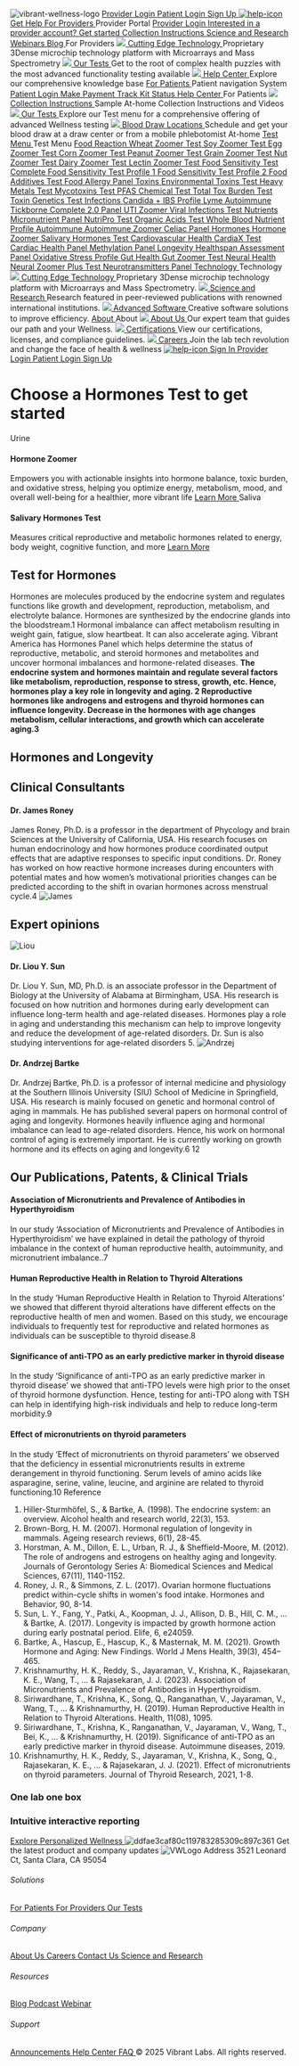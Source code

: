 [](https://vibrant-wellness.com) ![vibrant-wellness-logo](https://vibrant-wellness.com/hubfs/vibrant-wellness-logo.svg)
[ Provider Login ](https://portal.vibrant-wellness.com/#/login)
[ Patient Login ](https://vibrant-wellness.mypatienthubs.com/#/login)
[ Sign Up ](https://vibrant-wellness.com/signup)
[ ![help-icon](https://vibrant-wellness.com/hubfs/help-icon.svg) Get Help  ](https://help.vibrant-wellness.com/hc/en-us)
[ For Providers  ](https://vibrant-wellness.com/for-providers)
Provider Portal
[ Provider Login ](https://portal.vibrant-wellness.com/#/login?nav=1)
[ Interested in a provider account? Get started ](https://portal.vibrant-wellness.com/#/sign-up/whats-your-next-step)
[ Collection Instructions ](https://vibrant-wellness.com/for-patients/collection) [ Science and Research ](https://vibrant-wellness.com/technology/science-research) [ Webinars ](https://vibrant-wellness.com/resources/webinar) [ Blog ](https://vibrant-wellness.com/blog)
For Providers
[ ![](https://vibrant-wellness.com/hubfs/ComplianceGuideline.svg) Cutting Edge Technology  ](https://vibrant-wellness.com/technology/science-technology)
Proprietary 3Dense microchip technology platform with Microarrays and Mass Spectrometry
[ ![](https://vibrant-wellness.com/hubfs/HD%20Assets/Testing.svg) Our Tests  ](https://vibrant-wellness.com/tests)
Get to the root of complex health puzzles with the most advanced functionality testing available
[ ![](https://vibrant-wellness.com/hubfs/HD%20Assets/HelpCenter.svg) Help Center  ](https://help.vibrant-wellness.com/hc/en-us)
Explore our comprehensive knowledge base
[ For Patients  ](https://vibrant-wellness.com/for-patients)
Patient navigation System
[ Patient Login ](https://vibrant-wellness.mypatienthubs.com/#/login)
[ Make Payment ](https://www.vibrant-america.com/patient-nav-portal) [ Track Kit Status ](https://www.vibrant-america.com/patient-nav-portal) [ Help Center ](https://help.vibrant-wellness.com/hc/en-us)
For Patients
[ ![](https://vibrant-wellness.com/hubfs/HD%20Assets/SampleTypeInstruction.svg) Collection Instructions  ](https://vibrant-wellness.com/for-patients/collection)
Sample At-home Collection Instructions and Videos
[ ![](https://vibrant-wellness.com/hubfs/HD%20Assets/Testing.svg) Our Tests  ](https://vibrant-wellness.com/tests)
Explore our Test menu for a comprehensive offering of advanced Wellness testing
[ ![](https://vibrant-wellness.com/hubfs/HD%20Assets/BloodDrawLocations.svg) Blood Draw Locations  ](https://www.vibrant-america.com/blood-draw-maps/v2)
Schedule and get your blood draw at a draw center or from a mobile phlebotomist At-home
[ Test Menu  ](https://vibrant-wellness.com/tests)
Test Menu
[ Food Reaction  ](https://vibrant-wellness.com/tests/food-reaction)
[ Wheat Zoomer Test ](https://vibrant-wellness.com/tests/food-reaction/wheat-zoomer) [ Soy Zoomer Test ](https://vibrant-wellness.com/tests/food-reaction/soy-zoomer) [ Egg Zoomer Test ](https://vibrant-wellness.com/tests/food-reaction/egg-zoomer) [ Corn Zoomer Test ](https://vibrant-wellness.com/tests/food-reaction/corn-zoomer) [ Peanut Zoomer Test ](https://vibrant-wellness.com/tests/food-reaction/peanut-zoomer) [ Grain Zoomer Test ](https://vibrant-wellness.com/tests/food-reaction/grain-zoomer) [ Nut Zoomer Test ](https://vibrant-wellness.com/tests/food-reaction/nut-zoomer)
[ Dairy Zoomer Test ](https://vibrant-wellness.com/tests/food-reaction/dairy-zoomer) [ Lectin Zoomer Test ](https://vibrant-wellness.com/tests/food-reaction/lectin-zoomer) [ Food Sensitivity Test Complete ](https://vibrant-wellness.com/tests/food-reaction/food-sensitivity-complete) [ Food Sensitivity Test Profile 1 ](https://vibrant-wellness.com/tests/food-reaction/food-sensitivity-profile-1) [ Food Sensitivity Test Profile 2 ](https://vibrant-wellness.com/tests/food-reaction/food-sensitivity-profile-2) [ Food Additives Test ](https://vibrant-wellness.com/tests/food-reaction/food-additives) [ Food Allergy Panel ](https://vibrant-wellness.com/tests/food-reaction/food-allergy-panel)
[ Toxins  ](https://vibrant-wellness.com/tests/toxins)
[ Environmental Toxins Test ](https://vibrant-wellness.com/tests/toxins/environmental-toxins) [ Heavy Metals Test ](https://vibrant-wellness.com/tests/toxins/heavy-metals) [ Mycotoxins Test ](https://vibrant-wellness.com/tests/toxins/mycotoxins) [ PFAS Chemical Test ](https://vibrant-wellness.com/tests/toxins/pfas-chemical) [ Total Tox Burden Test ](https://vibrant-wellness.com/tests/toxins/total-tox-burden) [ Toxin Genetics Test ](https://vibrant-wellness.com/tests/toxins/toxin-genetics)
[ Infections  ](https://vibrant-wellness.com/tests/infections)
[ Candida + IBS Profile ](https://vibrant-wellness.com/tests/infections/candida-ibs-profile) [ Lyme Autoimmune ](https://vibrant-wellness.com/tests/infections/lyme-autoimmune) [ Tickborne Complete 2.0 Panel ](https://vibrant-wellness.com/tests/infections/tickborne-disease) [ UTI Zoomer ](https://vibrant-wellness.com/tests/infections/uti-zoomer) [ Viral Infections Test ](https://vibrant-wellness.com/tests/infections/viral-infections)
[ Nutrients  ](https://vibrant-wellness.com/tests/nutrients)
[ Micronutrient Panel ](https://vibrant-wellness.com/tests/nutrients/micronutrient-panel) [ NutriPro Test ](https://vibrant-wellness.com/tests/nutrients/nutripro) [ Organic Acids Test ](https://vibrant-wellness.com/tests/nutrients/organic-acids) [ Whole Blood Nutrient Profile ](https://vibrant-wellness.com/tests/nutrients/whole-blood-nutrient-profile)
[ Autoimmune  ](https://vibrant-wellness.com/tests/autoimmune)
[ Autoimmune Zoomer ](https://vibrant-wellness.com/tests/autoimmune/autoimmune-zoomer) [ Celiac Panel ](https://vibrant-wellness.com/tests/autoimmune/celiac-panel)
[ Hormones  ](https://vibrant-wellness.com/tests/hormones)
[ Hormone Zoomer ](https://vibrant-wellness.com/tests/hormones/hormone-zoomer) [ Salivary Hormones Test ](https://vibrant-wellness.com/tests/hormones/salivary-hormone)
[ Cardiovascular Health  ](https://vibrant-wellness.com/tests/cardiovascular-health)
[ CardiaX Test ](https://vibrant-wellness.com/tests/cardiovascular/cardia-x) [ Cardiac Health Panel ](https://vibrant-wellness.com/tests/cardiovascular/cardiac-health-panel) [ Methylation Panel ](https://vibrant-wellness.com/tests/cardiovascular/methylation-panel)
[ Longevity  ](https://vibrant-wellness.com/tests/longevity)
[ Healthspan Assessment Panel ](https://vibrant-wellness.com/tests/longevity/healthspan-assessment-panel) [ Oxidative Stress Profile ](https://vibrant-wellness.com/tests/longevity/oxidative-stress-profile)
[ Gut Health  ](https://vibrant-wellness.com/tests/gut-health)
[ Gut Zoomer Test ](https://vibrant-wellness.com/tests/gut-health/gut-zoomer)
[ Neural Health  ](https://vibrant-wellness.com/tests/neural-health)
[ Neural Zoomer Plus Test ](https://vibrant-wellness.com/tests/neural-health/neural-zoomer-plus) [ Neurotransmitters Panel ](https://vibrant-wellness.com/tests/neural-health/neurotransmitters-panel)
[ Technology  ](https://vibrant-wellness.com/technology/science-technology)
Technology
[ ![](https://vibrant-wellness.com/hubfs/ComplianceGuideline.svg) Cutting Edge Technology  ](https://vibrant-wellness.com/technology/science-technology)
Proprietary 3Dense microchip technology platform with Microarrays and Mass Spectrometry.
[ ![](https://vibrant-wellness.com/hubfs/HD%20Assets/ScienceandResearch.svg) Science and Research  ](https://vibrant-wellness.com/technology/science-research)
Research featured in peer-reviewed publications with renowned international institutions.
[ ![](https://vibrant-wellness.com/hubfs/HD%20Assets/AdvanceSoftware.svg) Advanced Software  ](https://vibrant-wellness.com/technology/advanced-software)
Creative software solutions to improve efficiency.
[ About  ](https://vibrant-wellness.com/about-us)
About
[ ![](https://vibrant-wellness.com/hubfs/HD%20Assets/AboutUs.svg) About Us  ](https://vibrant-wellness.com/about-us)
Our expert team that guides our path and your Wellness.
[ ![](https://vibrant-wellness.com/hubfs/HD%20Assets/Certificate.svg) Certifications  ](https://vibrant-wellness.com/resources/certifications)
View our certifications, licenses, and compliance guidelines.
[ ![](https://vibrant-wellness.com/hubfs/HD%20Assets/Career.svg) Careers  ](https://vibrant-wellness.com/career)
Join the lab tech revolution and change the face of health & wellness
[ ![help-icon](https://vibrant-wellness.com/hubfs/help-icon.svg) ](https://help.vibrant-wellness.com/hc/en-us)
[ Sign In  ](https://vibrant-wellness.com/tests/hormones)
[ Provider Login ](https://portal.vibrant-wellness.com/#/login)
[ Patient Login ](https://vibrant-wellness.mypatienthubs.com/#/login)
[ Sign Up ](https://vibrant-wellness.com/signup)
#  Choose a Hormones Test to get started
Urine
####  Hormone Zoomer
Empowers you with actionable insights into hormone balance, toxic burden, and oxidative stress, helping you optimize energy, metabolism, mood, and overall well-being for a healthier, more vibrant life
[ Learn More ](https://vibrant-wellness.com/tests/hormones/hormone-zoomer)
Saliva
####  Salivary Hormones Test
Measures critical reproductive and metabolic hormones related to energy, body weight, cognitive function, and more
[ Learn More ](https://vibrant-wellness.com/tests/hormones/salivary-hormone)
##  Test for Hormones
Hormones are molecules produced by the endocrine system and regulates functions like growth and development, reproduction, metabolism, and electrolyte balance. Hormones are synthesized by the endocrine glands into the bloodstream.1 Hormonal imbalance can affect metabolism resulting in weight gain, fatigue, slow heartbeat. It can also accelerate aging.
Vibrant America has Hormones Panel which helps determine the status of reproductive, metabolic, and steroid hormones and metabolites and uncover hormonal imbalances and hormone-related diseases.
**The endocrine system and hormones maintain and regulate several factors like metabolism, reproduction, response to stress, growth, etc. Hence, hormones play a key role in longevity and aging. 2 Reproductive hormones like androgens and estrogens and thyroid hormones can influence longevity. Decrease in the hormones with age changes metabolism, cellular interactions, and growth which can accelerate aging.3**
##  Hormones and Longevity
##  Clinical Consultants
####  Dr. James Roney
James Roney, Ph.D. is a professor in the department of Phycology and brain Sciences at the University of California, USA. His research focuses on human endocrinology and how hormones produce coordinated output effects that are adaptive responses to specific input conditions. Dr. Roney has worked on how reactive hormone increases during encounters with potential mates and how women’s motivational priorities changes can be predicted according to the shift in ovarian hormones across menstrual cycle.4
![James](https://vibrant-wellness.com/hs-fs/hubfs/James.png?width=410&height=394&name=James.png)
##  Expert opinions
![Liou](https://vibrant-wellness.com/hs-fs/hubfs/Liou.png?width=299&height=436&name=Liou.png)
####  Dr. Liou Y. Sun
Dr. Liou Y. Sun, MD, Ph.D. is an associate professor in the Department of Biology at the University of Alabama at Birmingham, USA. His research is focused on how nutrition and hormones during early development can influence long-term health and age-related diseases. Hormones play a role in aging and understanding this mechanism can help to improve longevity and reduce the development of age-related disorders. Dr. Sun is also studying interventions for age-related disorders 5.
![Andrzej](https://vibrant-wellness.com/hs-fs/hubfs/Andrzej.png?width=299&height=299&name=Andrzej.png)
####  Dr. Andrzej Bartke
Dr. Andrzej Bartke, Ph.D. is a professor of internal medicine and physiology at the Southern Illinois University (SIU) School of Medicine in Springfield, USA. His research is mainly focused on genetic and hormonal control of aging in mammals. He has published several papers on hormonal control of aging and longevity. Hormones heavily influence aging and hormonal imbalance can lead to age-related disorders. Hence, his work on hormonal control of aging is extremely important. He is currently working on growth hormone and its effects on aging and longevity.6
12
##  Our Publications, Patents, & Clinical Trials
####  Association of Micronutrients and Prevalence of Antibodies in Hyperthyroidism
In our study ‘Association of Micronutrients and Prevalence of Antibodies in Hyperthyroidism’ we have explained in detail the pathology of thyroid imbalance in the context of human reproductive health, autoimmunity, and micronutrient imbalance..7
####  Human Reproductive Health in Relation to Thyroid Alterations
In the study ‘Human Reproductive Health in Relation to Thyroid Alterations’ we showed that different thyroid alterations have different effects on the reproductive health of men and women. Based on this study, we encourage individuals to frequently test for reproductive and related hormones as individuals can be susceptible to thyroid disease.8
####  Significance of anti-TPO as an early predictive marker in thyroid disease
In the study ‘Significance of anti-TPO as an early predictive marker in thyroid disease’ we showed that anti-TPO levels were high prior to the onset of thyroid hormone dysfunction. Hence, testing for anti-TPO along with TSH can help in identifying high-risk individuals and help to reduce long-term morbidity.9
####  Effect of micronutrients on thyroid parameters
In the study ‘Effect of micronutrients on thyroid parameters’ we observed that the deficiency in essential micronutrients results in extreme derangement in thyroid functioning. Serum levels of amino acids like asparagine, serine, valine, leucine, and arginine are related to thyroid functioning.10
Reference
1. Hiller-Sturmhöfel, S., & Bartke, A. (1998). The endocrine system: an overview. Alcohol health and research world, 22(3), 153.
2. Brown-Borg, H. M. (2007). Hormonal regulation of longevity in mammals. Ageing research reviews, 6(1), 28-45.
3. Horstman, A. M., Dillon, E. L., Urban, R. J., & Sheffield-Moore, M. (2012). The role of androgens and estrogens on healthy aging and longevity. Journals of Gerontology Series A: Biomedical Sciences and Medical Sciences, 67(11), 1140-1152.
4. Roney, J. R., & Simmons, Z. L. (2017). Ovarian hormone fluctuations predict within-cycle shifts in women's food intake. Hormones and Behavior, 90, 8-14.
5. Sun, L. Y., Fang, Y., Patki, A., Koopman, J. J., Allison, D. B., Hill, C. M., ... & Bartke, A. (2017). Longevity is impacted by growth hormone action during early postnatal period. Elife, 6, e24059.
6. Bartke, A., Hascup, E., Hascup, K., & Masternak, M. M. (2021). Growth Hormone and Aging: New Findings. World J Mens Health, 39(3), 454–465.
7. Krishnamurthy, H. K., Reddy, S., Jayaraman, V., Krishna, K., Rajasekaran, K. E., Wang, T., ... & Rajasekaran, J. J. (2023). Association of Micronutrients and Prevalence of Antibodies in Hyperthyroidism.
8. Siriwardhane, T., Krishna, K., Song, Q., Ranganathan, V., Jayaraman, V., Wang, T., ... & Krishnamurthy, H. (2019). Human Reproductive Health in Relation to Thyroid Alterations. Health, 11(08), 1095.
9. Siriwardhane, T., Krishna, K., Ranganathan, V., Jayaraman, V., Wang, T., Bei, K., ... & Krishnamurthy, H. (2019). Significance of anti-TPO as an early predictive marker in thyroid disease. Autoimmune diseases, 2019.
10. Krishnamurthy, H. K., Reddy, S., Jayaraman, V., Krishna, K., Song, Q., Rajasekaran, K. E., ... & Rajasekaran, J. J. (2021). Effect of micronutrients on thyroid parameters. Journal of Thyroid Research, 2021, 1-8.
###  One lab one box
###  Intuitive interactive reporting
[ Explore Personalized Wellness ](https://vibrant-wellness.com/signup)
![ddfae3caf80c119783285309c897c361](https://vibrant-wellness.com/hs-fs/hubfs/ddfae3caf80c119783285309c897c361.png?width=684&height=600&name=ddfae3caf80c119783285309c897c361.png)
Get the latest product and company updates
![VWLogo](https://vibrant-wellness.com/hubfs/HD%20Assets/VWLogo.svg)
[ ](https://www.instagram.com/vibrantlabs) [ ](https://x.com/vibrantlabs1?lang=en) [ ](https://www.facebook.com/VibrantAmerica/) [ ](https://www.youtube.com/@VibrantWellnessLabs) [ ](https://www.linkedin.com/company/vibrantwellness)
Address
3521 Leonard Ct, Santa Clara, CA 95054
######  Solutions
[ For Patients ](https://vibrant-wellness.com/for-patients) [ For Providers ](https://vibrant-wellness.com/for-providers) [ Our Tests ](https://vibrant-wellness.com/tests)
######  Company
[ About Us ](https://vibrant-wellness.com/about-us) [ Careers ](https://vibrant-wellness.com/career) [ Contact Us ](https://vibrant-wellness.com/contact-us) [ Science and Research ](https://vibrant-wellness.com/technology/science-research)
######  Resources
[ Blog ](https://vibrant-wellness.com/blog) [ Podcast ](https://vibrant-wellness.com/podcast) [ Webinar ](https://vibrant-wellness.com/resources/webinar)
######  Support
[ Announcements ](https://vibrant-wellness.com/resources/announcements) [ Help Center ](https://help.vibrant-wellness.com/hc/en-us) [ FAQ ](https://help.vibrant-wellness.com/hc/en-us/categories/10029267716635-FAQs)
© 2025 Vibrant Labs. All rights reserved.